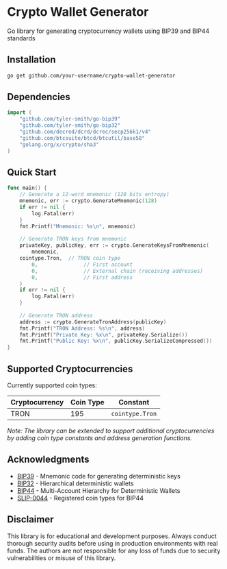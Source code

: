 # Crypto Wallet Generator

Go library for generating cryptocurrency wallets using BIP39 and BIP44 standards

## Installation

```bash
go get github.com/your-username/crypto-wallet-generator
```

## Dependencies

```go
import (
    "github.com/tyler-smith/go-bip39"
    "github.com/tyler-smith/go-bip32"
    "github.com/decred/dcrd/dcrec/secp256k1/v4"
    "github.com/btcsuite/btcd/btcutil/base58"
    "golang.org/x/crypto/sha3"
)
```

## Quick Start

```go
func main() {
    // Generate a 12-word mnemonic (128 bits entropy)
    mnemonic, err := crypto.GenerateMnemonic(128)
    if err != nil {
        log.Fatal(err)
    }
    fmt.Printf("Mnemonic: %s\n", mnemonic)
    
    // Generate TRON keys from mnemonic
    privateKey, publicKey, err := crypto.GenerateKeysFromMnemonic(
        mnemonic,
	cointype.Tron,  // TRON coin type
        0,               // First account
        0,               // External chain (receiving addresses)
        0,               // First address
    )
    if err != nil {
        log.Fatal(err)
    }
    
    // Generate TRON address
    address := crypto.GenerateTronAddress(publicKey)
    fmt.Printf("TRON Address: %s\n", address)
    fmt.Printf("Private Key: %x\n", privateKey.Serialize())
    fmt.Printf("Public Key: %x\n", publicKey.SerializeCompressed())
}
```

## Supported Cryptocurrencies

Currently supported coin types:

| Cryptocurrency | Coin Type | Constant |
|---------------|-----------|----------|
| TRON          | 195       | `cointype.Tron` |

*Note: The library can be extended to support additional cryptocurrencies by adding coin type constants and address generation functions.*

## Acknowledgments

- [BIP39](https://github.com/bitcoin/bips/blob/master/bip-0039.mediawiki) - Mnemonic code for generating deterministic keys
- [BIP32](https://github.com/bitcoin/bips/blob/master/bip-0032.mediawiki) - Hierarchical deterministic wallets
- [BIP44](https://github.com/bitcoin/bips/blob/master/bip-0044.mediawiki) - Multi-Account Hierarchy for Deterministic Wallets
- [SLIP-0044](https://github.com/satoshilabs/slips/blob/master/slip-0044.md) - Registered coin types for BIP44

## Disclaimer

This library is for educational and development purposes. Always conduct thorough security audits before using in production environments with real funds. The authors are not responsible for any loss of funds due to security vulnerabilities or misuse of this library.
